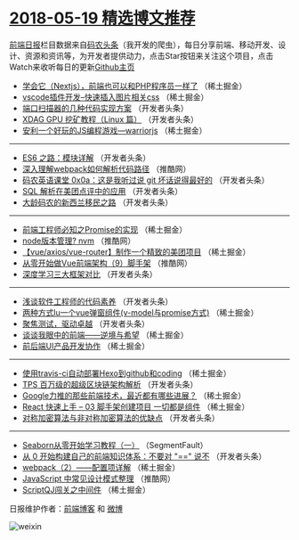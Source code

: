 # [2018-05-19 精选博文推荐](https://toutiao.qdkfweb.cn/date/2018/05/19)

[前端日报](https://qdkfweb.cn/c/news)栏目数据来自[码农头条](https://toutiao.qdkfweb.cn/)（我开发的爬虫），每日分享前端、移动开发、设计、资源和资讯等，为开发者提供动力，点击Star按钮来关注这个项目，点击Watch来收听每日的更新[Github主页](https://github.com/kujian/frontendDaily)
* [学会它（Nextjs），前端也可以和PHP程序员一样了](https://toutiao.qdkfweb.cn/74800.html) （稀土掘金）
* [vscode插件开发&#8211;快速插入图片相关css](https://toutiao.qdkfweb.cn/74791.html) （稀土掘金）
* [端口扫描器的几种代码实现方案](https://toutiao.qdkfweb.cn/74817.html) （开发者头条）
* [XDAG GPU 挖矿教程（Linux 篇）](https://toutiao.qdkfweb.cn/74834.html) （开发者头条）
* [安利一个好玩的JS编程游戏—warriorjs](https://toutiao.qdkfweb.cn/74801.html) （稀土掘金）

***
* [ES6 之路：模块详解](https://toutiao.qdkfweb.cn/74825.html) （开发者头条）
* [深入理解webpack如何解析代码路径](https://toutiao.qdkfweb.cn/74865.html) （推酷网）
* [码农英语课堂 0x0a：这是我听过说 git 坏话说得最好的](https://toutiao.qdkfweb.cn/74827.html) （开发者头条）
* [SQL 解析在美团点评中的应用](https://toutiao.qdkfweb.cn/74820.html) （开发者头条）
* [大龄码农的新西兰移民之路](https://toutiao.qdkfweb.cn/74816.html) （开发者头条）

***
* [前端工程师必知之Promise的实现](https://toutiao.qdkfweb.cn/74794.html) （稀土掘金）
* [node版本管理? nvm](https://toutiao.qdkfweb.cn/74863.html) （推酷网）
* [【vue/axios/vue-router】制作一个精致的美团项目](https://toutiao.qdkfweb.cn/74804.html) （稀土掘金）
* [从零开始做Vue前端架构（9）脚手架](https://toutiao.qdkfweb.cn/74864.html) （推酷网）
* [深度学习三大框架对比](https://toutiao.qdkfweb.cn/74823.html) （开发者头条）

***
* [浅谈软件工程师的代码素养](https://toutiao.qdkfweb.cn/74824.html) （开发者头条）
* [两种方式lu一个vue弹窗组件(v-model与promise方式)](https://toutiao.qdkfweb.cn/74792.html) （稀土掘金）
* [聚焦测试，驱动卓越](https://toutiao.qdkfweb.cn/74835.html) （开发者头条）
* [谈谈我眼中的前端——逆境与希望](https://toutiao.qdkfweb.cn/74802.html) （稀土掘金）
* [前后端UI产品开发协作](https://toutiao.qdkfweb.cn/74793.html) （稀土掘金）

***
* [使用travis-ci自动部署Hexo到github和coding](https://toutiao.qdkfweb.cn/74803.html) （稀土掘金）
* [TPS 百万级的超级区块链架构解析](https://toutiao.qdkfweb.cn/74826.html) （开发者头条）
* [Google力推的那些前端技术，最近都有哪些进展？](https://toutiao.qdkfweb.cn/74786.html) （稀土掘金）
* [React 快速上手 &#8211; 03 脚手架创建项目 一切都是组件](https://toutiao.qdkfweb.cn/74795.html) （稀土掘金）
* [对称加密算法与非对称加密算法的优缺点](https://toutiao.qdkfweb.cn/74819.html) （开发者头条）

***
* [Seaborn从零开始学习教程（一）](https://toutiao.qdkfweb.cn/74784.html) （SegmentFault）
* [从 0 开始构建自己的前端知识体系：不要对 &quot;==&quot; 说不](https://toutiao.qdkfweb.cn/74828.html) （开发者头条）
* [webpack（2）——配置项详解](https://toutiao.qdkfweb.cn/74796.html) （稀土掘金）
* [JavaScript 中常见设计模式整理](https://toutiao.qdkfweb.cn/74866.html) （推酷网）
* [ScriptQJ闯关之中间件](https://toutiao.qdkfweb.cn/74788.html) （稀土掘金）

日报维护作者：[前端博客](https://qdkfweb.cn/) 和 [微博](https://qdkfweb.cn/go/weibo)

![weixin](https://user-images.githubusercontent.com/3055447/38468989-651132ac-3b80-11e8-8e6b-15122322a9d7.png)